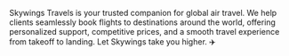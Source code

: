 Skywings Travels is your trusted companion for global air travel. We help clients seamlessly book flights to destinations around the world, offering personalized support, competitive prices, and a smooth travel experience from takeoff to landing. Let Skywings take you higher. ✈️
